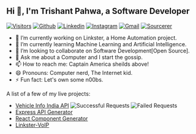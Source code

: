 ## Hi 👋, I'm Trishant Pahwa, a Software Developer ##

<!--
**trishantpahwa/trishantpahwa** is a ✨ _special_ ✨ repository because its `README.md` (this file) appears on your GitHub profile.
-->
[![Visitors](https://visitor-badge.laobi.icu/badge?page_id=trishantpahwa.visitor-badge)](https://github.com/trishantpahwa)
[![Github](https://img.shields.io/badge/-Github-000?style=flat&logo=Github&logoColor=white)](https://github.com/trishantpahwa)
[![Linkedin](https://img.shields.io/badge/-LinkedIn-blue?style=flat&logo=Linkedin&logoColor=white)](https://www.linkedin.com/in/trishant-pahwa-271334173/)
[![Instagram](https://img.shields.io/badge/-Instagram-c13584?style=flat&labelColor=c13584&logo=instagram&logoColor=white)](https://www.instagram.com/trishantpahwa/)
[![Gmail](https://img.shields.io/badge/-Gmail-c14438?style=flat&logo=Gmail&logoColor=white)](mailto:trishantpahwa@gmail.com)
[![Sourcerer](https://img.shields.io/badge/Sourcerer-Check%20my%20Developer%20Profile-Green)](https://sourcerer.io/trishantpahwa)

- 🔭 I’m currently working on Linkster, a Home Automation project.
- 🌱 I’m currently learning Machine Learning and Artificial Intelligence.
- 👯 I’m looking to collaborate on Software Development[Open Source].
- 💬 Ask me about a Computer and I start the gossip.
- 📫 How to reach me: Captain America sheilds above!
- 😄 Pronouns: Computer nerd, The Internet kid.
- ⚡ Fun fact: Let's own some n00bs.

A list of a few of my live projects:
- [Vehicle Info India API](https://shrouded-falls-48764.herokuapp.com/)   ![Successful Requests](https://img.shields.io/badge/dynamic/json?color=blue&label=Successful%20Requests&query=%24.Success&url=https%3A%2F%2Fshrouded-falls-48764.herokuapp.com%2Flogs%2Fsuccess)
![Failed Requests](https://img.shields.io/badge/dynamic/json?color=blue&label=Failed%20Requests&query=%24.Failed&url=https%3A%2F%2Fshrouded-falls-48764.herokuapp.com%2Flogs%2Ffailed)
- [Express API Generator](https://marketplace.visualstudio.com/items?itemName=TrishantPahwa.express-generator)
- [React Component Generator](https://marketplace.visualstudio.com/items?itemName=TrishantPahwa.react-component-generator)
- [Linkster-VoIP](https://linkster-voip.herokuapp.com)
